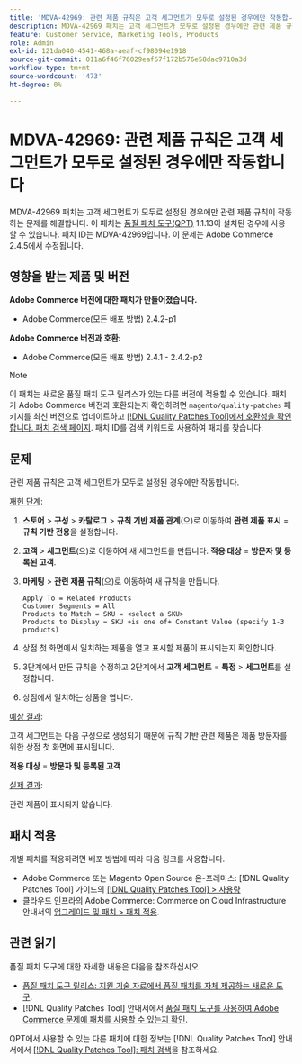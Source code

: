 ```yaml
---
title: 'MDVA-42969: 관련 제품 규칙은 고객 세그먼트가 모두로 설정된 경우에만 작동합니다'
description: MDVA-42969 패치는 고객 세그먼트가 모두로 설정된 경우에만 관련 제품 규칙이 작동하는 문제를 해결합니다. 이 패치는 [Quality Patches Tool (QPT)](https://experienceleague.adobe.com/ko/docs/commerce-operations/tools/quality-patches-tool/quality-patches-tool-to-self-serve-quality-patches) 1.1.13이 설치된 경우 사용할 수 있습니다. 패치 ID는 MDVA-42969입니다. 이 문제는 Adobe Commerce 2.4.5에서 수정됩니다.
feature: Customer Service, Marketing Tools, Products
role: Admin
exl-id: 121da040-4541-468a-aeaf-cf98094e1918
source-git-commit: 011a6f46f76029eaf67f172b576e58dac9710a3d
workflow-type: tm+mt
source-wordcount: '473'
ht-degree: 0%

---
```


# MDVA-42969: 관련 제품 규칙은 고객 세그먼트가 모두로 설정된 경우에만 작동합니다

MDVA-42969 패치는 고객 세그먼트가 모두로 설정된 경우에만 관련 제품 규칙이 작동하는 문제를 해결합니다. 이 패치는 [품질 패치 도구(QPT)](https://experienceleague.adobe.com/ko/docs/commerce-operations/tools/quality-patches-tool/quality-patches-tool-to-self-serve-quality-patches) 1.1.13이 설치된 경우에 사용할 수 있습니다. 패치 ID는 MDVA-42969입니다. 이 문제는 Adobe Commerce 2.4.5에서 수정됩니다.

## 영향을 받는 제품 및 버전

**Adobe Commerce 버전에 대한 패치가 만들어졌습니다.**

* Adobe Commerce(모든 배포 방법) 2.4.2-p1

**Adobe Commerce 버전과 호환:**

* Adobe Commerce(모든 배포 방법) 2.4.1 - 2.4.2-p2

>[!NOTE]
>
>이 패치는 새로운 품질 패치 도구 릴리스가 있는 다른 버전에 적용할 수 있습니다. 패치가 Adobe Commerce 버전과 호환되는지 확인하려면 `magento/quality-patches` 패키지를 최신 버전으로 업데이트하고 [[!DNL Quality Patches Tool]에서 호환성을 확인합니다. 패치 검색 페이지](https://experienceleague.adobe.com/ko/docs/commerce-operations/tools/quality-patches-tool/quality-patches-tool-to-self-serve-quality-patches). 패치 ID를 검색 키워드로 사용하여 패치를 찾습니다.

## 문제

관련 제품 규칙은 고객 세그먼트가 모두로 설정된 경우에만 작동합니다.

<u>재현 단계</u>:

1. **스토어** > **구성** > **카탈로그** > **규칙 기반 제품 관계**(으)로 이동하여 **관련 제품 표시** = **규칙 기반 전용**&#x200B;을 설정합니다.
1. **고객** > **세그먼트**(으)로 이동하여 새 세그먼트를 만듭니다. **적용 대상** = **방문자 및 등록된 고객**.
1. **마케팅** > **관련 제품 규칙**(으)로 이동하여 새 규칙을 만듭니다.

   ```code block
   Apply To = Related Products
   Customer Segments = All
   Products to Match = SKU = <select a SKU>
   Products to Display = SKU +is one of+ Constant Value (specify 1-3 products)
   ```

1. 상점 첫 화면에서 일치하는 제품을 열고 표시할 제품이 표시되는지 확인합니다.
1. 3단계에서 만든 규칙을 수정하고 2단계에서 **고객 세그먼트** = **특정** > **세그먼트**&#x200B;를 설정합니다.
1. 상점에서 일치하는 상품을 엽니다.

<u>예상 결과</u>:

고객 세그먼트는 다음 구성으로 생성되기 때문에 규칙 기반 관련 제품은 제품 방문자를 위한 상점 첫 화면에 표시됩니다.

**적용 대상** = **방문자 및 등록된 고객**

<u>실제 결과</u>:

관련 제품이 표시되지 않습니다.

## 패치 적용

개별 패치를 적용하려면 배포 방법에 따라 다음 링크를 사용합니다.

* Adobe Commerce 또는 Magento Open Source 온-프레미스: [!DNL Quality Patches Tool] 가이드의 [[!DNL Quality Patches Tool] > 사용량](/help/tools/quality-patches-tool/usage.md)
* 클라우드 인프라의 Adobe Commerce: Commerce on Cloud Infrastructure 안내서의 [업그레이드 및 패치 > 패치 적용](https://experienceleague.adobe.com/docs/commerce-cloud-service/user-guide/develop/upgrade/apply-patches.html?lang=ko).

## 관련 읽기

품질 패치 도구에 대한 자세한 내용은 다음을 참조하십시오.

* [품질 패치 도구 릴리스: 지원 기술 자료에서 품질 패치를 자체 제공하는 새로운 도구](https://experienceleague.adobe.com/ko/docs/commerce-operations/tools/quality-patches-tool/quality-patches-tool-to-self-serve-quality-patches).
* [!DNL Quality Patches Tool] 안내서에서 [품질 패치 도구를 사용하여 Adobe Commerce 문제에 패치를 사용할 수 있는지 확인](/help/tools/quality-patches-tool/patches-available-in-qpt/check-patch-for-magento-issue-with-magento-quality-patches.md).

QPT에서 사용할 수 있는 다른 패치에 대한 정보는 [!DNL Quality Patches Tool] 안내서에서 [[!DNL Quality Patches Tool]: 패치 검색](https://experienceleague.adobe.com/tools/commerce-quality-patches/index.html?lang=ko)을 참조하세요.
